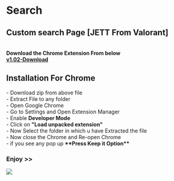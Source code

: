 # Search
<h2>Custom search Page [JETT From Valorant]</h2><br>
<b>Download the Chrome Extension From below </b><br>
<a href="https://cdn.discordapp.com/attachments/1042506781592666122/1042506866636365904/searchTAB.zip"><b>v1.02-Download</b></a>

<h2>Installation For Chrome</h2>
- Download zip from above file <br>
- Extract File to any folder <br>
- Open Google Chrome <br>
- Go to Settings and Open Extension Manager <br>
- Enable <b>Developer Mode</b> <br>
- Click on <b>"Load unpacked extension"</b><br>
- Now Select the folder in which u have Extracted the file <br>
- Now close the Chrome and Re-open Chrome <br>
- if you see any pop up <b>**Press Keep it Option**</b> <br>

<h3>Enjoy >></h3>
<img src="https://media.discordapp.net/attachments/1031764403277795368/1042453386081075260/Screenshot_from_2022-11-16_20-26-05.png?width=760&height=412">
